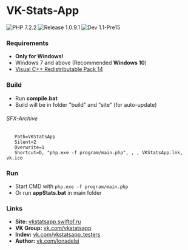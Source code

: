 # VK-Stats-App
 
![PHP 7.2.2](https://img.shields.io/badge/PHP-7.2.2-lightgray.svg?longCache=true&style=flat)
![Release 1.0.9.1](https://img.shields.io/badge/release-v1.0.9.1-blue.svg?longCache=true&style=flat)
![Dev 1.1-Pre15](https://img.shields.io/badge/dev-v1.1--Pre15-orange.svg?longCache=true&style=flat) 

### Requirements
* **Only for Windows!**
* Windows 7 and above (Recommended **Windows 10**)
* [Visual C++ Redistributable Pack 14](https://microsoft.com/en-gb/download/details.aspx?id=48145)

### Build
* Run **compile.bat**
* Build will be in folder "build" and "site" (for auto-update)

###### SFX-Archive #####
```
   Path=VKStatsApp
   Silent=2
   Overwrite=1
   Shortcut=D, "php.exe -f program/main.php", , , VKStatsApp.lnk, vk.ico
```

### Run ###
* Start CMD with `php.exe -f program/main.php`
* Or run **appStats.bat** in main folder

### Links
* **Site:** [vkstatsapp.swiftof.ru](http://vkstatsapp.swiftof.ru)
* **VK Group:** [vk.com/vkstatsapp](https://vk.com/vkstatsapp)
* **Indev:** [vk.com/vkstatsapp_testers](https://vk.com/vkstatsapp_testers)
* **Author:** [vk.com/lonadelsi](https://vk.com/lonadelsi)
